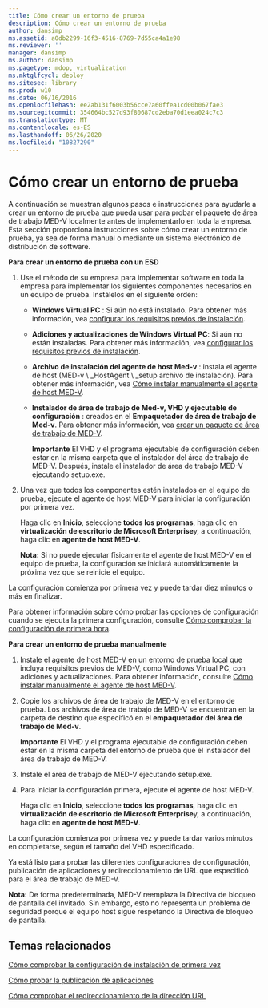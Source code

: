 ```yaml
---
title: Cómo crear un entorno de prueba
description: Cómo crear un entorno de prueba
author: dansimp
ms.assetid: a0db2299-16f3-4516-8769-7d55ca4a1e98
ms.reviewer: ''
manager: dansimp
ms.author: dansimp
ms.pagetype: mdop, virtualization
ms.mktglfcycl: deploy
ms.sitesec: library
ms.prod: w10
ms.date: 06/16/2016
ms.openlocfilehash: ee2ab131f6003b56cce7a60ffea1cd00b067fae3
ms.sourcegitcommit: 354664bc527d93f80687cd2eba70d1eea024c7c3
ms.translationtype: MT
ms.contentlocale: es-ES
ms.lasthandoff: 06/26/2020
ms.locfileid: "10827290"
---
```

# Cómo crear un entorno de prueba


A continuación se muestran algunos pasos e instrucciones para ayudarle a crear un entorno de prueba que pueda usar para probar el paquete de área de trabajo MED-V localmente antes de implementarlo en toda la empresa. Esta sección proporciona instrucciones sobre cómo crear un entorno de prueba, ya sea de forma manual o mediante un sistema electrónico de distribución de software.

**Para crear un entorno de prueba con un ESD**

1.  Use el método de su empresa para implementar software en toda la empresa para implementar los siguientes componentes necesarios en un equipo de prueba. Instálelos en el siguiente orden:

    -   **Windows Virtual PC** : Si aún no está instalado. Para obtener más información, vea [configurar los requisitos previos de instalación](configure-installation-prerequisites.md).

    -   **Adiciones y actualizaciones de Windows Virtual PC**: Si aún no están instaladas. Para obtener más información, vea [configurar los requisitos previos de instalación](configure-installation-prerequisites.md).

    -   **Archivo de instalación del agente de host Med-v** : instala el agente de host (MED-v \ _HostAgent \ _setup archivo de instalación). Para obtener más información, vea [Cómo instalar manualmente el agente de host MED-V](how-to-manually-install-the-med-v-host-agent.md).

    -   **Instalador de área de trabajo de Med-v, VHD y ejecutable de configuración** : creados en el **Empaquetador de área de trabajo de Med-v**. Para obtener más información, vea [crear un paquete de área de trabajo de MED-V](create-a-med-v-workspace-package.md).

        **Importante**  El VHD y el programa ejecutable de configuración deben estar en la misma carpeta que el instalador del área de trabajo de MED-V. Después, instale el instalador de área de trabajo MED-V ejecutando setup.exe.

         

2.  Una vez que todos los componentes estén instalados en el equipo de prueba, ejecute el agente de host MED-V para iniciar la configuración por primera vez.

    Haga clic en **Inicio**, seleccione **todos los programas**, haga clic en **virtualización de escritorio de Microsoft Enterprise**y, a continuación, haga clic en **agente de host MED-V**.

    **Nota:**  Si no puede ejecutar físicamente el agente de host MED-V en el equipo de prueba, la configuración se iniciará automáticamente la próxima vez que se reinicie el equipo.

     

La configuración comienza por primera vez y puede tardar diez minutos o más en finalizar.

Para obtener información sobre cómo probar las opciones de configuración cuando se ejecuta la primera configuración, consulte [Cómo comprobar la configuración de primera hora](how-to-verify-first-time-setup-settings.md).

**Para crear un entorno de prueba manualmente**

1.  Instale el agente de host MED-V en un entorno de prueba local que incluya requisitos previos de MED-V, como Windows Virtual PC, con adiciones y actualizaciones. Para obtener información, consulte [Cómo instalar manualmente el agente de host MED-V](how-to-manually-install-the-med-v-host-agent.md).

2.  Copie los archivos de área de trabajo de MED-V en el entorno de prueba. Los archivos de área de trabajo de MED-V se encuentran en la carpeta de destino que especificó en el **empaquetador del área de trabajo de Med-v**.

    **Importante**  El VHD y el programa ejecutable de configuración deben estar en la misma carpeta del entorno de prueba que el instalador del área de trabajo de MED-V.

     

3.  Instale el área de trabajo de MED-V ejecutando setup.exe.

4.  Para iniciar la configuración primera, ejecute el agente de host MED-V.

    Haga clic en **Inicio**, seleccione **todos los programas**, haga clic en **virtualización de escritorio de Microsoft Enterprise**y, a continuación, haga clic en **agente de host MED-V**.

La configuración comienza por primera vez y puede tardar varios minutos en completarse, según el tamaño del VHD especificado.

Ya está listo para probar las diferentes configuraciones de configuración, publicación de aplicaciones y redireccionamiento de URL que especificó para el área de trabajo de MED-V.

**Nota:**  De forma predeterminada, MED-V reemplaza la Directiva de bloqueo de pantalla del invitado. Sin embargo, esto no representa un problema de seguridad porque el equipo host sigue respetando la Directiva de bloqueo de pantalla.

 

## Temas relacionados


[Cómo comprobar la configuración de instalación de primera vez](how-to-verify-first-time-setup-settings.md)

[Cómo probar la publicación de aplicaciones](how-to-test-application-publishing.md)

[Cómo comprobar el redireccionamiento de la dirección URL](how-to-test-url-redirection.md)

 

 





